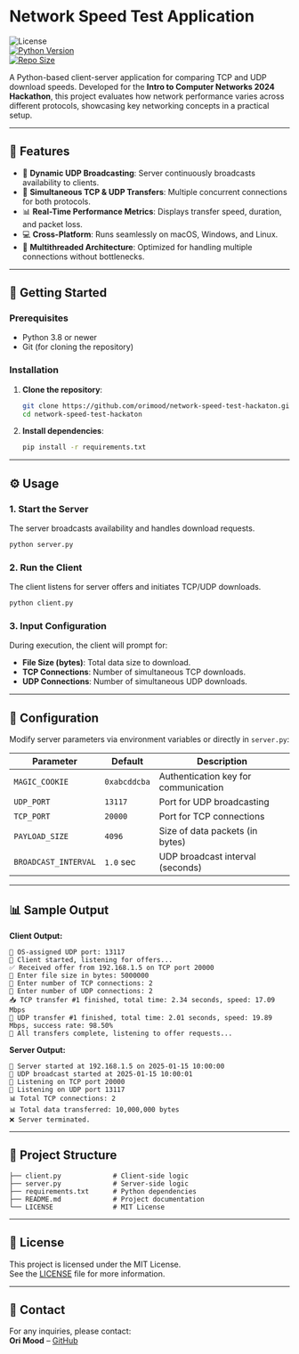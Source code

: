 
# Network Speed Test Application

![License](https://img.shields.io/badge/License-MIT-blue.svg)  
[![Python Version](https://img.shields.io/badge/python-3.8%2B-blue.svg)](https://www.python.org/downloads/)  
[![Repo Size](https://img.shields.io/github/repo-size/orimood/network-speed-test-hackaton)](https://github.com/orimood/network-speed-test-hackaton)

A Python-based client-server application for comparing TCP and UDP download speeds. Developed for the **Intro to Computer Networks 2024 Hackathon**, this project evaluates how network performance varies across different protocols, showcasing key networking concepts in a practical setup.

---

## 🌟 Features

- 📡 **Dynamic UDP Broadcasting**: Server continuously broadcasts availability to clients.  
- 🔄 **Simultaneous TCP & UDP Transfers**: Multiple concurrent connections for both protocols.  
- 📊 **Real-Time Performance Metrics**: Displays transfer speed, duration, and packet loss.  
- 💻 **Cross-Platform**: Runs seamlessly on macOS, Windows, and Linux.  
- 🧵 **Multithreaded Architecture**: Optimized for handling multiple connections without bottlenecks.  

---

## 🚀 Getting Started

### Prerequisites

- Python 3.8 or newer  
- Git (for cloning the repository)  

### Installation

1. **Clone the repository**:  
    ```bash
    git clone https://github.com/orimood/network-speed-test-hackaton.git
    cd network-speed-test-hackaton
    ```

2. **Install dependencies**:  
    ```bash
    pip install -r requirements.txt
    ```

---

## ⚙️ Usage

### 1. Start the Server

The server broadcasts availability and handles download requests.  

```bash
python server.py
```

### 2. Run the Client

The client listens for server offers and initiates TCP/UDP downloads.  

```bash
python client.py
```

### 3. Input Configuration

During execution, the client will prompt for:  

- **File Size (bytes)**: Total data size to download.  
- **TCP Connections**: Number of simultaneous TCP downloads.  
- **UDP Connections**: Number of simultaneous UDP downloads.  

---

## 🔧 Configuration

Modify server parameters via environment variables or directly in `server.py`:  

| **Parameter**        | **Default** | **Description**                        |
|---------------------|-------------|----------------------------------------|
| `MAGIC_COOKIE`       | `0xabcddcba` | Authentication key for communication  |
| `UDP_PORT`           | `13117`     | Port for UDP broadcasting              |
| `TCP_PORT`           | `20000`     | Port for TCP connections               |
| `PAYLOAD_SIZE`       | `4096`      | Size of data packets (in bytes)        |
| `BROADCAST_INTERVAL` | `1.0` sec   | UDP broadcast interval (seconds)       |

---

## 📊 Sample Output

**Client Output:**  

```
📡 OS-assigned UDP port: 13117
🔎 Client started, listening for offers...
✅ Received offer from 192.168.1.5 on TCP port 20000
📂 Enter file size in bytes: 5000000
🔗 Enter number of TCP connections: 2
📡 Enter number of UDP connections: 2
📥 TCP transfer #1 finished, total time: 2.34 seconds, speed: 17.09 Mbps
📡 UDP transfer #1 finished, total time: 2.01 seconds, speed: 19.89 Mbps, success rate: 98.50%
🎉 All transfers complete, listening to offer requests...
```

**Server Output:**  

```
🎉 Server started at 192.168.1.5 on 2025-01-15 10:00:00
📡 UDP broadcast started at 2025-01-15 10:00:01
🦻 Listening on TCP port 20000
🦻 Listening on UDP port 13117
📊 Total TCP connections: 2
📊 Total data transferred: 10,000,000 bytes
❌ Server terminated.
```

---

## 📂 Project Structure

```
├── client.py             # Client-side logic
├── server.py             # Server-side logic
├── requirements.txt      # Python dependencies
├── README.md             # Project documentation
└── LICENSE               # MIT License
```



---

## 📜 License

This project is licensed under the MIT License.  
See the [LICENSE](LICENSE) file for more information.

---

## 📧 Contact

For any inquiries, please contact:  
**Ori Mood** – [GitHub](https://github.com/orimood)
